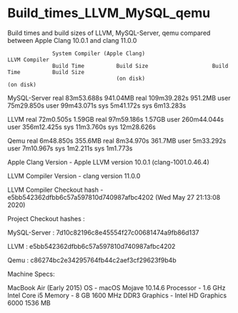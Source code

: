 # Build_times_LLVM_MySQL_qemu
Build times and build sizes of LLVM, MySQL-Server, qemu compared between Apple Clang 10.0.1 and clang 11.0.0




                  System Compiler (Apple Clang)                           LLVM Compiler
                  Build Time          Build Size                    Build Time          Build Size
                                      (on disk)                                         (on disk)

MySQL-Server      real	83m53.688s    941.04MB                      real	109m39.282s    951.2MB 
                  user	75m29.850s                                  user	99m43.071s
                  sys	5m41.172s                                     sys	6m13.283s



LLVM              real	72m0.505s     1.59GB                        real	97m59.186s     1.57GB
                  user	260m44.044s                                 user	356m12.425s
                  sys	11m3.760s                                     sys	12m28.626s



Qemu              real	6m48.850s     355.6MB                       real	8m34.970s      361.7MB
                  user	5m33.292s                                   user	7m10.967s
                  sys	1m2.211s                                      sys	1m1.773s
  


Apple Clang Version - Apple LLVM version 10.0.1 (clang-1001.0.46.4)

LLVM Compiler Version - clang version 11.0.0

LLVM Compiler Checkout hash - e5bb542362dfbb6c57a597810d740987afbc4202
				      (Wed May 27 21:13:08 2020)

Project Checkout hashes : 

MySQL-Server : 7d10c82196c8e45554f27c00681474a9fb86d137

LLVM : e5bb542362dfbb6c57a597810d740987afbc4202

Qemu : c86274bc2e34295764fb44c2aef3cf29623f9b4b


Machine Specs:

MacBook Air (Early 2015)
OS - macOS Mojave 10.14.6
Processor - 1.6 GHz Intel Core i5
Memory - 8 GB 1600 MHz DDR3
Graphics - Intel HD Graphics 6000 1536 MB

